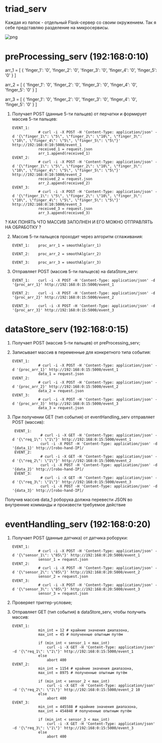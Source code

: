 # triad_serv

Каждая из папок - отдельный Flask-сервер со своим окружением.
Так я себе представляю разделение на микросервисы.

![png](https://raw.githubusercontent.com/anisimovdd/triad_serv/main/triad_serv.drawio.png)

# preProcessing_serv (192:168:0:10)

arr_1 = [ { 'finger_1': '0',
			'finger_2': '0',
			'finger_3': '0',
			'finger_4': '0',
			'finger_5': '0' } ]
			
arr_2 = [ { 'finger_1': '0',
			'finger_2': '0',
			'finger_3': '0',
			'finger_4': '0',
			'finger_5': '0' } ]

arr_3 = [ { 'finger_1': '0',
			'finger_2': '0',
			'finger_3': '0',
			'finger_4': '0',
			'finger_5': '0' } ]

1. 	Получает POST (данные 5-ти пальцев) от перчатки и формирует массив 5-ти пальцев:

		EVENT_1:	
					# curl -i -X POST -H 'Content-Type: application/json' -d '{\"finger_1\": \"5\", \"finger_2\": \"10\", \"finger_3\": \"10\", \"finger_4\": \"5\", \"finger_5\": \"5\"}' http://192:168:0:10:5000/event_1
					received_1 = request.json
					arr_1.append(received_1)				
		EVENT_2:	
					# curl -i -X POST -H 'Content-Type: application/json' -d '{\"finger_1\": \"5\", \"finger_2\": \"10\", \"finger_3\": \"10\", \"finger_4\": \"5\", \"finger_5\": \"5\"}' http://192:168:0:10:5000/event_2
					received_2 = request.json
					arr_2.append(received_2)	
		EVENT_3:	
					# curl -i -X POST -H 'Content-Type: application/json' -d '{\"finger_1\": \"5\", \"finger_2\": \"10\", \"finger_3\": \"10\", \"finger_4\": \"5\", \"finger_5\": \"5\"}' http://192:168:0:10:5000/event_3
					received_3 = request.json
					arr_3.append(received_3)

? КАК ПОНЯТЬ ЧТО МАССИВ ЗАПОЛНЕН И ЕГО МОЖНО ОТПРАВЛЯТЬ НА ОБРАБОТКУ ?
						
2.	Массив 5-ти пальцесв проходит через алгоритм сглаживания:
		
		EVENT_1:	proc_arr_1 = smoothAlg(arr_1)
		
		EVENT_2:	proc_arr_2 = smoothAlg(arr_2)
		
		EVENT_3:	proc_arr_3 = smoothAlg(arr_3)
		
3.	Отправляет POST (массив 5-ти пальцесв) на dataStore_serv:
		
		EVENT_1:	curl -i -X POST -H 'Content-Type: application/json' -d '{proc_arr_1}' http://192:168:0:15:5000/event_1
		
		EVENT_2:	curl -i -X POST -H 'Content-Type: application/json' -d '{proc_arr_2}' http://192:168:0:15:5000/event_2
		
		EVENT_3:	curl -i -X POST -H 'Content-Type: application/json' -d '{proc_arr_3}' http://192:168:0:15:5000/event_3

# dataStore_serv (192:168:0:15)

1. 	Получает POST (массив 5-ти пальцев) от preProcessing_serv;
2. 	Записывает массив в переменные для конкретного типа события:
	
		EVENT_1:	
					# curl -i -X POST -H 'Content-Type: application/json' -d '{proc_arr_1}' http://192:168:0:15:5000/event_1
					data_1 = request.json
		EVENT_2:	
					# curl -i -X POST -H 'Content-Type: application/json' -d '{proc_arr_2}' http://192:168:0:15:5000/event_2
					data_2 = request.json
		EVENT_3:	
					# curl -i -X POST -H 'Content-Type: application/json' -d '{proc_arr_3}' http://192:168:0:15:5000/event_3
					data_3 = request.json

3. При получении GET (тип события) от eventHandling_serv отправляет POST (массив):
		
		EVENT_1:
					# curl -i -X GET -H 'Content-Type: application/json' -d '{\"req_1\": \"1\"}' http://192:168:0:15:5000/event_1
					curl -i -X POST -H 'Content-Type: application/json' -d '{data_1}' http://[robo-hand-IP]/
		EVENT_2:
					# curl -i -X GET -H 'Content-Type: application/json' -d '{\"req_2\": \"1\"}' http://192:168:0:15:5000/event_2
					curl -i -X POST -H 'Content-Type: application/json' -d '{data_2}' http://[robo-hand-IP]/
		EVENT_3:
					# curl -i -X GET -H 'Content-Type: application/json' -d '{\"req_3\": \"1\"}' http://192:168:0:15:5000/event_3
					curl -i -X POST -H 'Content-Type: application/json' -d '{data_3}' http://[robo-hand-IP]/
					
Получив массив data_1 роборука должна перевести JSON во внутренние комманды и произвести требуемое действие

# eventHandling_serv (192:168:0:20)

1. 	Получает POST (данные датчика) от датчика роборуки:
		
		EVENT_1:	
					# curl -i -X POST -H 'Content-Type: application/json' -d '{\"sensor_1\": \"85\"}' http://192:168:0:20:5000/event_1
					sensor_1 = request.json
		EVENT_2:	
					# curl -i -X POST -H 'Content-Type: application/json' -d '{\"sensor_2\": \"85\"}' http://192:168:0:20:5000/event_2
					sensor_2 = request.json
		EVENT_3:	
					# curl -i -X POST -H 'Content-Type: application/json' -d '{\"sensor_3\": \"85\"}' http://192:168:0:20:5000/event_3
					sensor_3 = request.json

2. 	Проверяет триггер-условие;
3. 	Отправляет GET (тип события) в dataStore_serv, чтобы получить массив:

		EVENT_1:	
					min_int = 12 # крайние значения диапазона,
					max_int = 45 # полученные опытным путём
						
					if (min_int < sensor_1 < max_int)
						curl -i -X GET -H 'Content-Type: application/json' -d '{\"req_1\": \"1\"}' http://192:168:0:15:5000/event_1
					else
						abort 400
		EVENT_2:	
					min_int = 1154 # крайние значения диапазона,
					max_int = 8975 # полученные опытным путём
					
					if (min_int < sensor_2 < max_int)
						curl -i -X GET -H 'Content-Type: application/json' -d '{\"req_2\": \"1\"}' http://192:168:0:15:5000/event_2	10
					else
						abort 400
		EVENT_3:	
					min_int = 445588 # крайние значения диапазона,
					max_int = 454848 # полученные опытным путём
						
					if (min_int < sensor_3 < max_int)
						curl -i -X GET -H 'Content-Type: application/json' -d '{\"req_3\": \"1\"}' http://192:168:0:15:5000/event_3
					else
						abort 400
